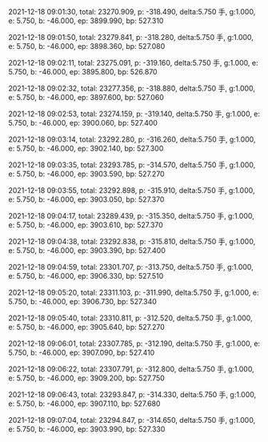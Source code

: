 2021-12-18 09:01:30, total: 23270.909, p: -318.490, delta:5.750 手, g:1.000, e: 5.750, b: -46.000, ep: 3899.990, bp: 527.310

2021-12-18 09:01:50, total: 23279.841, p: -318.280, delta:5.750 手, g:1.000, e: 5.750, b: -46.000, ep: 3898.360, bp: 527.080

2021-12-18 09:02:11, total: 23275.091, p: -319.160, delta:5.750 手, g:1.000, e: 5.750, b: -46.000, ep: 3895.800, bp: 526.870

2021-12-18 09:02:32, total: 23277.356, p: -318.880, delta:5.750 手, g:1.000, e: 5.750, b: -46.000, ep: 3897.600, bp: 527.060

2021-12-18 09:02:53, total: 23274.159, p: -319.140, delta:5.750 手, g:1.000, e: 5.750, b: -46.000, ep: 3900.060, bp: 527.400

2021-12-18 09:03:14, total: 23292.280, p: -316.260, delta:5.750 手, g:1.000, e: 5.750, b: -46.000, ep: 3902.140, bp: 527.300

2021-12-18 09:03:35, total: 23293.785, p: -314.570, delta:5.750 手, g:1.000, e: 5.750, b: -46.000, ep: 3903.590, bp: 527.270

2021-12-18 09:03:55, total: 23292.898, p: -315.910, delta:5.750 手, g:1.000, e: 5.750, b: -46.000, ep: 3903.050, bp: 527.370

2021-12-18 09:04:17, total: 23289.439, p: -315.350, delta:5.750 手, g:1.000, e: 5.750, b: -46.000, ep: 3903.610, bp: 527.370

2021-12-18 09:04:38, total: 23292.838, p: -315.810, delta:5.750 手, g:1.000, e: 5.750, b: -46.000, ep: 3903.390, bp: 527.400

2021-12-18 09:04:59, total: 23301.707, p: -313.750, delta:5.750 手, g:1.000, e: 5.750, b: -46.000, ep: 3906.330, bp: 527.510

2021-12-18 09:05:20, total: 23311.103, p: -311.990, delta:5.750 手, g:1.000, e: 5.750, b: -46.000, ep: 3906.730, bp: 527.340

2021-12-18 09:05:40, total: 23310.811, p: -312.520, delta:5.750 手, g:1.000, e: 5.750, b: -46.000, ep: 3905.640, bp: 527.270

2021-12-18 09:06:01, total: 23307.785, p: -312.190, delta:5.750 手, g:1.000, e: 5.750, b: -46.000, ep: 3907.090, bp: 527.410

2021-12-18 09:06:22, total: 23307.791, p: -312.800, delta:5.750 手, g:1.000, e: 5.750, b: -46.000, ep: 3909.200, bp: 527.750

2021-12-18 09:06:43, total: 23293.847, p: -314.330, delta:5.750 手, g:1.000, e: 5.750, b: -46.000, ep: 3907.110, bp: 527.680

2021-12-18 09:07:04, total: 23294.847, p: -314.650, delta:5.750 手, g:1.000, e: 5.750, b: -46.000, ep: 3903.990, bp: 527.330